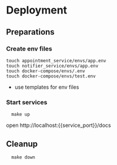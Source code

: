 # Deployment

## Preparations

### Create env files

```shell
touch appointment_service/envs/app.env
touch notifier_service/envs/app.env
touch docker-compose/envs/.env
touch docker-compose/envs/test.env
```
* use templates for env files

### Start services

```shell
  make up 
```
open http://localhost:{{service_port}}/docs

## Cleanup

```shell
  make down
```


